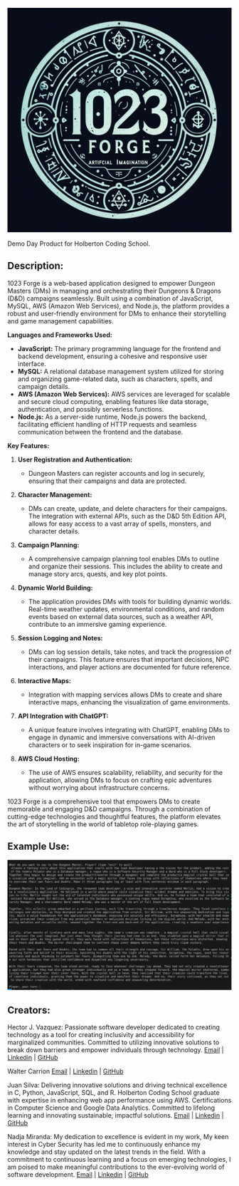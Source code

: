 ![1023Forge](./javascript/scripts/images/1023Forge.jpg)

Demo Day Product for Holberton Coding School.

## Description:
1023 Forge is a web-based application designed to empower Dungeon Masters (DMs) in managing and orchestrating their Dungeons & Dragons (D&D) campaigns seamlessly. Built using a combination of JavaScript, MySQL, AWS (Amazon Web Services), and Node.js, the platform provides a robust and user-friendly environment for DMs to enhance their storytelling and game management capabilities.

**Languages and Frameworks Used:**
- **JavaScript:** The primary programming language for the frontend and backend development, ensuring a cohesive and responsive user interface.
- **MySQL:** A relational database management system utilized for storing and organizing game-related data, such as characters, spells, and campaign details.
- **AWS (Amazon Web Services):** AWS services are leveraged for scalable and secure cloud computing, enabling features like data storage, authentication, and possibly serverless functions.
- **Node.js:** As a server-side runtime, Node.js powers the backend, facilitating efficient handling of HTTP requests and seamless communication between the frontend and the database.

**Key Features:**

1. **User Registration and Authentication:**
   - Dungeon Masters can register accounts and log in securely, ensuring that their campaigns and data are protected.

2. **Character Management:**
   - DMs can create, update, and delete characters for their campaigns. The integration with external APIs, such as the D&D 5th Edition API, allows for easy access to a vast array of spells, monsters, and character details.

3. **Campaign Planning:**
   - A comprehensive campaign planning tool enables DMs to outline and organize their sessions. This includes the ability to create and manage story arcs, quests, and key plot points.

4. **Dynamic World Building:**
   - The application provides DMs with tools for building dynamic worlds. Real-time weather updates, environmental conditions, and random events based on external data sources, such as a weather API, contribute to an immersive gaming experience.

5. **Session Logging and Notes:**
   - DMs can log session details, take notes, and track the progression of their campaigns. This feature ensures that important decisions, NPC interactions, and player actions are documented for future reference.

6. **Interactive Maps:**
   - Integration with mapping services allows DMs to create and share interactive maps, enhancing the visualization of game environments.

7. **API Integration with ChatGPT:**
   - A unique feature involves integrating with ChatGPT, enabling DMs to engage in dynamic and immersive conversations with AI-driven characters or to seek inspiration for in-game scenarios.

8. **AWS Cloud Hosting:**
   - The use of AWS ensures scalability, reliability, and security for the application, allowing DMs to focus on crafting epic adventures without worrying about infrastructure concerns.

1023 Forge is a comprehensive tool that empowers DMs to create memorable and engaging D&D campaigns. Through a combination of cutting-edge technologies and thoughtful features, the platform elevates the art of storytelling in the world of tabletop role-playing games.


## Example Use:

![Post](./javascript/scripts/images/openaistorytime.png)

## Creators:

Hector J. Vazquez: Passionate software developer dedicated to creating technology as a tool for creating inclusivity and accessibility for marginalized communities. Committed to utilizing innovative solutions to break down barriers and empower individuals through technology.
[Email](jjvazquez96@gmail.com) | [Linkedin](https://www.linkedin.com/in/h%C3%A9ctor-v%C3%A1zquez-4b2a34170/) | [GitHub](https://github.com/Pepesaur96)

Walter Carrion [Email](wjrcarrion@gmail.com) | [Linkedin](https://www.linkedin.com/in/walter-carrion-3a4b29296/) | [GitHub](https://github.com/Scopecr)

Juan Silva: Delivering innovative solutions and driving technical excellence in C, Python, JavaScript, SQL, and R. Holberton Coding School graduate with expertise in enhancing web app performance using AWS. Certifications in Computer Science and Google Data Analytics. Committed to lifelong learning and innovating sustainable, impactful solutions.
[Email](juansilva.dvm@gmail.com) | [Linkedin](https://www.linkedin.com/in/juan-silva-rubio/) | [GitHub](https://github.com/Mizuinu30)

Nadja Miranda: My dedication to excellence is evident in my work, My keen interest in Cyber Security has led me to continuously enhance my knowledge and stay updated on the latest trends in the field. With a commitment to continuous learning and a focus on emerging technologies, I am poised to make meaningful contributions to the ever-evolving world of software development.
[Email](nadeshda02@hotmail.com) | [Linkedin](https://www.linkedin.com/in/nadja-miranda-schnuppe/) | [GitHub](https://github.com/nadeshda18)
